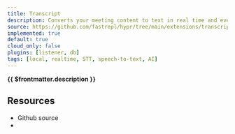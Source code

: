 ```yaml
---
title: Transcript
description: Converts your meeting content to text in real time and even identifies who’s speaking. If needed, you can manually edit the text and correct speaker names.
source: https://github.com/fastrepl/hypr/tree/main/extensions/transcript
implemented: true
default: true
cloud_only: false
plugins: [listener, db]
tags: [local, realtime, STT, speech-to-text, AI]
---
```

<TitleWithContributors :title="$frontmatter.title" />

**{{ $frontmatter.description }}**

<ExtensionTags :frontmatter="$frontmatter" />

## Resources

<ul>
  <li><a :href="$frontmatter.source">Github source</a></li>
  <li v-for="plugin in $frontmatter.plugins"><PluginLink :plugin /></li>
</ul>
